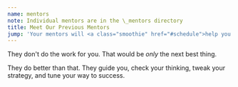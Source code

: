 ```yaml
---
name: mentors
note: Individual mentors are in the \_mentors directory
title: Meet Our Previous Mentors
jump: 'Your mentors will <a class="smoothie" href="#schedule">help you <strong>finish up</strong></a>.'
---
```

They don't do the work for you.  That would be *only* the next best thing.

They do better than that.  They guide you, check your thinking, tweak your strategy, and tune your way to success.
